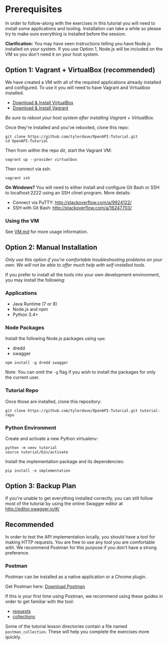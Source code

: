 Prerequisites
=============

In order to follow-along with the exercises in this tutorial you will need 
to install some applications and tooling. Installation can take a while so
please try to make sure everything is installed before the session.

**Clarification:** You may have seen instructions telling you have Node.js installed on your system. If you use Option 1, Node.js will be included on the
VM so you don't need it on your host system.

Option 1: Vagrant + VirtualBox (recommended)
-------------------------------------------

We have created a VM with all of the required applications already installed
and configured. To use it you will need to have Vagrant and Virtualbox
installed.

- [Download & Install VirtualBox](https://www.virtualbox.org/wiki/Downloads)
- [Download & Install Vagrant](https://www.vagrantup.com/docs/installation/)

*Be sure to reboot your host system after installing Vagrant + VirtualBox.*

Once they're installed and you've rebooted, clone this repo:

```
git clone https://github.com/tylerdave/OpenAPI-Tutorial.git
cd OpenAPI-Tutorial
```

Then from within the repo dir, start the Vagrant VM:

```
vagrant up --provider virtualbox
```

Then connect via ssh:

```
vagrant ssh
```

**On Windows?** You will need to either install and configure Git Bash or SSH
to localhost:2222 using an SSH clinet program. More details:

- Connect via PuTTY: http://stackoverflow.com/a/9924122/
- SSH with Git Bash: http://stackoverflow.com/a/16247703/

### Using the VM

See [VM.md](VM.md) for more usage information.

Option 2: Manual Installation
-----------------------------

*Only use this option if you're comfortable troubleshooting problems on your
own. We will not be able to offer much help with self-installed tools.*

If you prefer to install all the tools into your own development environment,
you may install the following:

### Applications

- Java Runtime (7 or 8)
- Node.js and npm
- Python 3.4+

### Node Packages

Install the following Node.js packages using `npm`:

- dredd
- swagger

```
npm install -g dredd swagger
```

Note: You can omit the `-g` flag if you wish to install the packages for only
the current user.

### Tutorial Repo

Once those are installed, clone this repository:

```
git clone https://github.com/tylerdave/OpenAPI-Tutorial.git tutorial-repo
```

### Python Environment

Create and activate a new Python virtualenv:

```
python -m venv tutorial
source tutorial/bin/activate
```

Install the implementation package and its dependencies:

```
pip install -e implementation
```

Option 3: Backup Plan
---------------------

If you're unable to get everything installed correctly, you can still follow
most of the tutorial by using the online Swagger editor at
http://editor.swagger.io/#/

Recommended
-----------

In order to test the API implementation locally, you should have a tool for 
making HTTP requests. You are free to use any tool you are comfortable with. We
recommend Postman for this purpose if you don't have a strong preference.

### Postman

Postman can be installed as a native application or a Chrome plugin.

Get Postman here: [Download Postman](https://www.getpostman.com/)

If this is your first time using Postman, we recommend using these guides in
order to get familiar with the tool:

- [requests](https://www.getpostman.com/docs/requests)
- [collections](https://www.getpostman.com/docs/collections)

Some of the tutorial lesson directories contain a file named 
`postman_collection`. These will help you complete the exercises more quickly.
